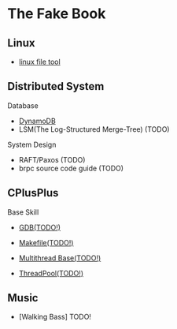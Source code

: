 # The Fake Book

<!-- * [markdown syntax](https://payne81.github.io/rookie_diary/markdown_syntax) -->

## Linux

* [linux file tool](https://payne81.github.io/rookie_diary/linux/linux_tool_file)

## Distributed System

Database

* [DynamoDB](https://payne81.github.io/rookie_diary/distributed_system/DynamoDB)
* LSM(The Log-Structured Merge-Tree) (TODO)

System Design

* RAFT/Paxos (TODO)
* brpc source code guide (TODO)

## CPlusPlus

Base Skill

* [GDB(TODO!)](https://payne81.github.io/rookie_diary/cplusplus/base_skill/gdb)
* [Makefile(TODO!)](https://payne81.github.io/rookie_diary/cplusplus/base_skill/makefile)

* [Multithread Base(TODO!)](https://payne81.github.io/rookie_diary/cplusplus/thread_base)
* [ThreadPool(TODO!)](https://payne81.github.io/rookie_diary/cplusplus/thread_pool)

## Music

* [Walking Bass] TODO!